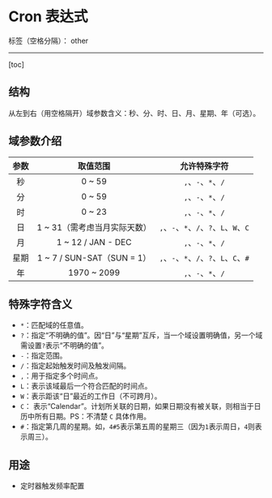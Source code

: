 ﻿# Cron 表达式

标签（空格分隔）： other

---

[toc]

## 结构

从左到右（用空格隔开）域参数含义：秒、分、时、日、月、星期、年（可选）。

## 域参数介绍

|参数|取值范围|允许特殊字符|
|:---:|:---:|:---:|
|秒|	0 ~ 59|`,`、`-`、`*`、`/`|
|分|	0 ~ 59|`,`、`-`、`*`、`/`|
|时|	0 ~ 23|`,`、`-`、`*`、`/`|
|日|	1 ~ 31（需考虑当月实际天数）|`,`、`-`、`*`、`/`、`?`、`L`、`W`、`C`|
|月|	1 ~ 12 / JAN - DEC|`,`、`-`、`*`、`/`|
|星期|1 ~ 7 / SUN-SAT（SUN = 1）|`,`、`-`、`*`、`/`、`?`、`L`、`C`、`#`|
|年|	1970 ~ 2099|`,`、`-`、`*`、`/`|

## 特殊字符含义

- `*`：匹配域的任意值。
- `?`：指定“不明确的值”。因“日”与“星期”互斥，当一个域设置明确值，另一个域需设置`?`表示“不明确的值”。
- `-`：指定范围。
- `/`：指定起始触发时间及触发间隔。
- `,`：用于指定多个时间点。 
- `L`：表示该域最后一个符合匹配的时间点。
- `W`：表示距该“日”最近的工作日（不可跨月）。
- `C`： 表示“Calendar”。计划所关联的日期，如果日期没有被关联，则相当于日历中所有日期。PS：不清楚 `C` 具体作用。
- `#`：指定第几周的星期。如，`4#5`表示第五周的星期三（因为`1`表示周日，`4`则表示周三）。

## 用途

- 定时器触发频率配置




